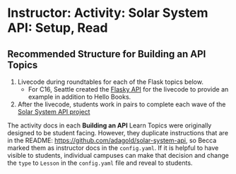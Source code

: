 # Instructor: Activity: Solar System API: Setup, Read

## Recommended Structure for Building an API Topics
1. Livecode during roundtables for each of the Flask topics below.
   - For C16, Seattle created the [Flasky API](https://github.com/AdaGold/flasky) for the livecode to provide an example in addition to Hello Books.
2. After the livecode, students work in pairs to complete each wave of the [Solar System API project]((https://github.com/adaGold/solar-system-api/))

The activity docs in each **Building an API** Learn Topics were originally designed to be student facing. However, they duplicate instructions that are in the README: https://github.com/adagold/solar-system-api, so Becca marked them as instructor docs in the `config.yaml`. If it is helpful to have visible to students, individual campuses can make that decision and change the `type` to `Lesson` in the `config.yaml` file and reveal to students.


